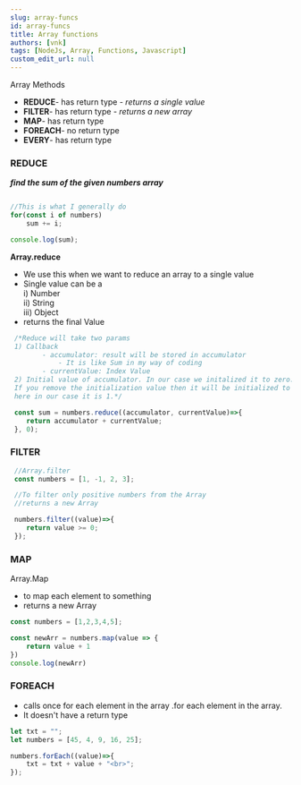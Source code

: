 ```yaml
---
slug: array-funcs
id: array-funcs
title: Array functions
authors: [vnk]
tags: [NodeJs, Array, Functions, Javascript]
custom_edit_url: null
---
```


Array Methods  
- **REDUCE**- has return type - *returns a single value* 
- **FILTER**- has return type - *returns a new array*  
- **MAP**- has return type  
- **FOREACH**- no return type  
- **EVERY**- has return type

### REDUCE

***find the sum of the given numbers array***  
```js const numbers = [1, -1, 2, 3];

//This is what I generally do
for(const i of numbers)
	sum += i;

console.log(sum);
```

**Array.reduce**
 - We use this when we want to reduce an array to a single value
 - Single value can be a   
 	  i) Number  
 	 ii) String  
 	iii) Object
 - returns the final Value

```js
 /*Reduce will take two params
 1) Callback 
 		- accumulator: result will be stored in accumulator 
		 	- It is like Sum in my way of coding
 		- currentValue: Index Value
 2) Initial value of accumulator. In our case we initalized it to zero. 
 If you remove the initialization value then it will be initialized to the first element in the array, 
 here in our case it is 1.*/

 const sum = numbers.reduce((accumulator, currentValue)=>{
 	return accumulator + currentValue;
 }, 0);
```
 
### FILTER
```js
 //Array.filter
 const numbers = [1, -1, 2, 3];

 //To filter only positive numbers from the Array
 //returns a new Array

 numbers.filter((value)=>{
 	return value >= 0;
 });
```

### MAP
Array.Map  
- to map each element to something  
- returns a new Array
```js
const numbers = [1,2,3,4,5];

const newArr = numbers.map(value => {
	return value + 1
})
console.log(newArr)
```


### FOREACH
- calls once for each element in the array .for each element in the array.  
- It doesn't have a return type  
```js
let txt = "";
let numbers = [45, 4, 9, 16, 25];

numbers.forEach((value)=>{
	txt = txt + value + "<br>";
});
```
